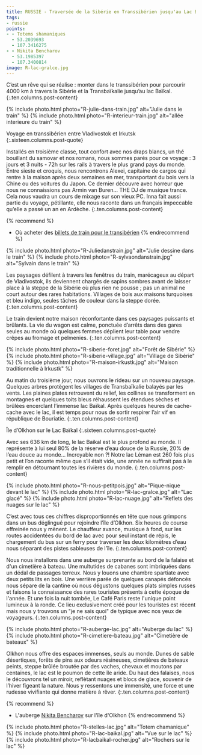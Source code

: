```yaml
---
title: RUSSIE - Traversée de la Sibérie en Transsibérien jusqu'au Lac Baïkal
tags:
- russie
points:
- - Totems shamaniques
  - 53.2039693
  - 107.3416275
- - Nikita Bencharov
  - 53.1985397
  - 107.3400814
image: R-lac-gralce.jpg
---
```


C’est un rêve qui se réalise : monter dans le transsibérien pour parcourir 4000 km à travers la Sibérie et la Transbaïkalie jusqu’au lac Baïkal.
{:.ten.columns.post-content}
<!--fin extrait-->

{% include photo.html photo="R-julie-dans-train.jpg" alt="Julie dans le train" %}
{% include photo.html photo="R-interieur-train.jpg" alt="allée interieure du train" %}

Voyage en transsibérien entre Vladivostok et Irkutsk
{:.sixteen.columns.post-quote}

Installés en troisième classe, tout confort avec nos draps blancs, un thé bouillant du samovar et nos romans, nous sommes parés pour ce voyage : 3 jours et 3 nuits - 72h sur les rails à travers le plus grand pays du monde.
Entre sieste et croquis, nous rencontrons Alexei, capitaine de cargos qui rentre à la maison après deux semaines en mer, transportant du bois vers la Chine ou des voitures du Japon. Ce dernier découvre avec horreur que nous ne connaissions pas Armin van Buren... THE DJ de musique trance. Cela nous vaudra un cours de mixage sur son vieux PC. Inna fait aussi partie du voyage, pétillante, elle nous raconte dans un français impeccable qu’elle a passé un an en Ardèche.
{:.ten.columns.post-content}

{% recommend %}
- Où acheter des [billets de train pour le transibérien](https://eng.rzd.ru/)
{% endrecommend %}

{% include photo.html photo="R-Juliedanstrain.jpg" alt="Julie dessine dans le train" %}
{% include photo.html photo="R-sylvaondanstrain.jpg" alt="Sylvain dans le train" %}

Les paysages défilent à travers les fenêtres du train, marécageux au départ de Vladivostok, ils deviennent chargés de sapins sombres avant de laisser place à la steppe de la Sibérie où plus rien ne pousse ; pas un animal ne court autour des rares habitations. Villages de bois aux maisons turquoises et bleu indigo, seules tâches de couleur dans la steppe dorée.
{:.ten.columns.post-content}

Le train devient notre maison réconfortante dans ces paysages puissants et brûlants. La vie du wagon est calme, ponctuée d’arrêts dans des gares seules au monde où quelques femmes déplient leur table pour vendre crêpes au fromage et pelmenies.
{:.ten.columns.post-content}

{% include photo.html photo="R-siberie-foret.jpg" alt="Forêt de Sibérie" %}
{% include photo.html photo="R-siberie-village.jpg" alt="Village de Sibérie" %}
{% include photo.html photo="R-maison-irkustk.jpg" alt="Maison traditionnelle à Irkustk" %}

Au matin du troisième jour, nous ouvrons le rideau sur un nouveau paysage. Quelques arbres protègent les villages de Transbaïkalie balayés par les vents. Les plaines plates retrouvent du relief, les collines se transforment en montagnes et quelques toits bleus réhaussent les étendues sèches et brûlées encerclant l’immense lac Baïkal. Après quelques heures de cache-cache avec le lac, il est temps pour nous de sortir respirer l’air vif en république de Bouriatie.
{:.ten.columns.post-content}

Île d’Olkhon sur le Lac Baïkal 
{:.sixteen.columns.post-quote}

Avec ses 636 km de long, le lac Baikal est le plus profond au monde. Il représente à lui seul 80% de la réserve d’eau douce de la Russie, 20% de l’eau douce au monde... Incroyable non ?!
Notre lac Léman est 260 fois plus petit et l’on raconte même que s’il était vide, une année ne suffirait pas à le remplir en détournant toutes les rivières du monde. 
{:.ten.columns.post-content}

{% include photo.html photo="R-nous-petitpois.jpg" alt="Pique-nique devant le lac" %}
{% include photo.html photo="R-lac-gralce.jpg" alt="Lac glacé" %}
{% include photo.html photo="R-lac-nuage.jpg" alt="Reflets des nuages sur le lac" %}

C’est avec tous ces chiffres disproportionnés en tête que nous grimpons dans un bus déglingué pour rejoindre l’île d’Olkhon. Six heures de course effreinée nous y mènent. Le chauffeur avance, musique à fond, sur les routes accidentées du bord de lac avec pour seul instant de répis, le chargement du bus sur un ferry pour traverser les deux kilomètres d’eau nous séparant des pistes sableuses de l’île.
{:.ten.columns.post-content}

Nous nous installons dans une auberge surprenante au bord de la falaise et d'un cimetière à bateau. Une multutides de cabanes sont imbriquées dans un dédal de passages terreux. Nous y louons une chambre spartiate avec deux petits lits en bois. Une verrière parée de quelques canapés défoncés nous sépare de la cantine où nous dégustons quelques plats simples russes et faisons la connaissance des rares touristes présents à cette époque de l'année. Et une fois la nuit tombée, Le Café Paris reste l'unique point lumineux à la ronde. Ce lieu exclusivement créé pour les touristes est récent mais nous y trouvons un "je ne sais quoi" de typique avec nos yeux de voyageurs. 
{:.ten.columns.post-content}

{% include photo.html photo="R-auberge-lac.jpg" alt="Auberge du lac" %}
{% include photo.html photo="R-cimetiere-bateau.jpg" alt="Cimetière de bateaux" %}

Olkhon nous offre des espaces immenses, seuls au monde. Dunes de sable désertiques, forêts de pins aux odeurs résineuses, cimetières de bateaux peints, steppe brûlée broutée par des vaches, chevaux et moutons par centaines, le lac est le poumon de cette île aride. Du haut des falaises, nous le découvrons tel un miroir, reflètant nuages et blocs de glace, souvenir de l’hiver figeant la nature.
Nous y ressentons une immensité, une force et une rudesse vivifiante qui donne matière à rêver.
{:.ten.columns.post-content}

{% recommend %}
- L'auberge [Nikita Bencharov](https://olkhon.info/fr/manoir/) sur l'île d'Olkhon
{% endrecommend %}

{% include photo.html photo="R-stelles-lac.jpg" alt="Totem chamanique" %}
{% include photo.html photo="R-lac-baikal.jpg" alt="Vue sur le lac" %}
{% include photo.html photo="R-lacbaikal-rocher.jpg" alt="Rochers sur le lac" %}

